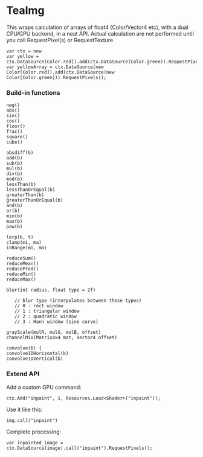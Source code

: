 # TeaImg 

This wraps calculation of arrays of float4 (Color/Vector4 etc), with a dual CPU/GPU backend, in a neat API.
Actual calculation are not performed until you call RequestPixel(s) or RequestTexture.

    var ctx = new 
    var yellow = ctx.DataSource(Color.red]).add(ctx.DataSource(Color.green)).RequestPixel(); 
    var yellowArray = ctx.DataSource(new Color[Color.red]).add(ctx.DataSource(new Color[Color.green])).RequestPixels();


### Build-in functions

```
neg() 
abs()
sin() 
cos() 
floor() 
frac()
square() 
cube() 

absdiff(b)
add(b)
sub(b)
mul(b)
div(b)
mod(b)
lessThan(b)
lessThanOrEqual(b)
greaterThan(b)
greaterThanOrEqual(b) 
and(b) 
or(b)
min(b)
max(b)
pow(b)

lerp(b, t) 
clamp(mi, ma)
inRange(mi, ma)

reduceSum()
reduceMean()
reduceProd()
reduceMin()
reduceMax()

blur(int radius, float type = 2f)
   
   // blur type (interpolates between these types)
   // 0 : rect window
   // 1 : triangular window
   // 2 : quadratic window
   // 3 : Hann window (sine curve)

grayScale(mulR, mulG, mulB, offset)
channelMix(Matrix4x4 mat, Vector4 offset) 

convolve(b) {
convolve1DHorizontal(b)
convolve1DVertical(b)

```

### Extend API

Add a custom GPU command:

    ctx.Add("inpaint", 1, Resources.Load<Shader>("inpaint"));

Use it like this:

    img.call("inpaint")

Complete processing:

    var inpainted_image = ctx.DataSource(image).call("inpaint").RequestPixels();

